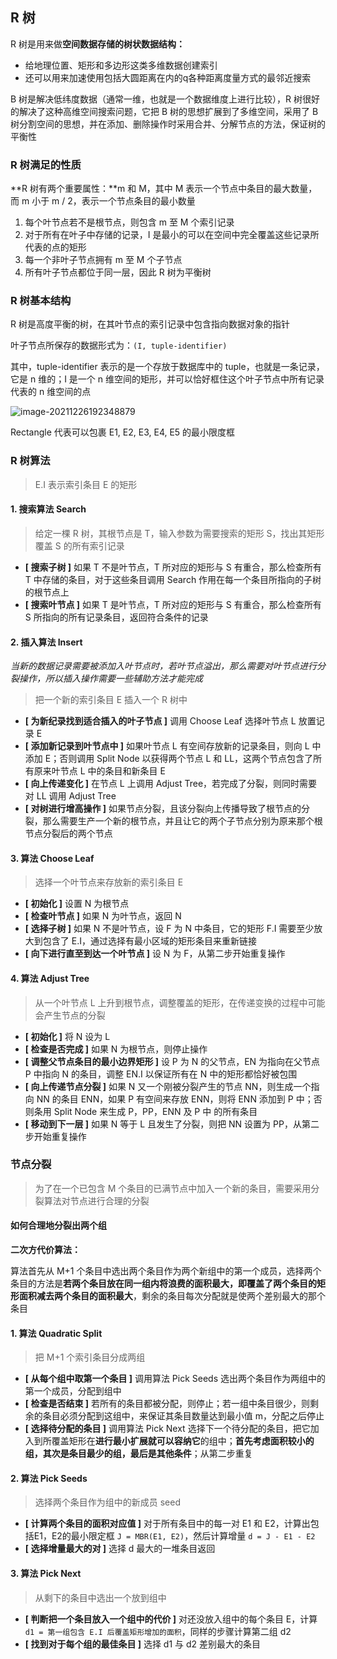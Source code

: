 ## R 树

R 树是用来做**空间数据存储的树状数据结构：**

- 给地理位置、矩形和多边形这类多维数据创建索引
- 还可以用来加速使用包括大圆距离在内的q各种距离度量方式的最邻近搜索

B 树是解决低纬度数据（通常一维，也就是一个数据维度上进行比较），R 树很好的解决了这种高维空间搜索问题，它把 B 树的思想扩展到了多维空间，采用了 B 树分割空间的思想，并在添加、删除操作时采用合并、分解节点的方法，保证树的平衡性

### R 树满足的性质

**R 树有两个重要属性：**m 和 M，其中 M 表示一个节点中条目的最大数量，而 m 小于 m / 2，表示一个节点条目的最小数量

1. 每个叶节点若不是根节点，则包含 m 至 M 个索引记录
2. 对于所有在叶子中存储的记录，I 是最小的可以在空间中完全覆盖这些记录所代表的点的矩形
3. 每一个非叶子节点拥有 m 至 M 个子节点
4. 所有叶子节点都位于同一层，因此 R 树为平衡树

### R 树基本结构

R 树是高度平衡的树，在其叶节点的索引记录中包含指向数据对象的指针

叶子节点所保存的数据形式为：`(I, tuple-identifier)`

其中，tuple-identifier 表示的是一个存放于数据库中的 tuple，也就是一条记录，它是 n 维的；I 是一个 n 维空间的矩形，并可以恰好框住这个叶子节点中所有记录代表的 n 维空间的点

![image-20211226192348879](C:\Users\weilai\AppData\Roaming\Typora\typora-user-images\image-20211226192348879.png)

Rectangle 代表可以包裹 E1, E2, E3, E4, E5 的最小限度框

### R 树算法

> E.I 表示索引条目 E 的矩形

#### 1. 搜索算法 Search

> 给定一棵 R 树，其根节点是 T，输入参数为需要搜索的矩形 S，找出其矩形覆盖 S 的所有索引记录

- **[ 搜索子树 ]** 如果 T 不是叶节点，T 所对应的矩形与 S 有重合，那么检查所有 T 中存储的条目，对于这些条目调用 Search 作用在每一个条目所指向的子树的根节点上
- **[ 搜索叶节点 ]** 如果 T 是叶节点，T 所对应的矩形与 S 有重合，那么检查所有 S 所指向的所有记录条目，返回符合条件的记录

#### 2. 插入算法 Insert

*当新的数据记录需要被添加入叶节点时，若叶节点溢出，那么需要对叶节点进行分裂操作，所以插入操作需要一些辅助方法才能完成*

> 把一个新的索引条目 E 插入一个 R 树中

- **[ 为新纪录找到适合插入的叶子节点 ]** 调用 Choose Leaf 选择叶节点 L 放置记录 E
- **[ 添加新记录到叶节点中 ]** 如果叶节点 L 有空间存放新的记录条目，则向 L 中添加 E；否则调用 Split Node 以获得两个节点 L 和 LL，这两个节点包含了所有原来叶节点 L 中的条目和新条目 E
- **[ 向上传递变化 ]** 在节点 L 上调用 Adjust Tree，若完成了分裂，则同时需要对 LL 调用 Adjust Tree
- **[ 对树进行增高操作 ]** 如果节点分裂，且该分裂向上传播导致了根节点的分裂，那么需要生产一个新的根节点，并且让它的两个子节点分别为原来那个根节点分裂后的两个节点

#### 3. 算法 Choose Leaf

> 选择一个叶节点来存放新的索引条目 E

- **[ 初始化 ]** 设置 N 为根节点
- **[ 检查叶节点 ]** 如果 N 为叶节点，返回 N
- **[ 选择子树 ]** 如果 N 不是叶节点，设 F 为 N 中条目，它的矩形 F.I 需要至少放大到包含了 E.I，通过选择有最小区域的矩形条目来重新链接
- **[ 向下进行直至到达一个叶节点 ]** 设 N 为 F，从第二步开始重复操作

#### 4. 算法 Adjust Tree

> 从一个叶节点 L 上升到根节点，调整覆盖的矩形，在传递变换的过程中可能会产生节点的分裂

- **[ 初始化 ]** 将 N 设为 L
- **[ 检查是否完成 ]** 如果 N 为根节点，则停止操作
- **[ 调整父节点条目的最小边界矩形 ]** 设 P 为 N 的父节点，EN 为指向在父节点 P 中指向 N 的条目，调整 EN.I 以保证所有在 N 中的矩形都恰好被包围
- **[ 向上传递节点分裂 ]** 如果 N 又一个刚被分裂产生的节点 NN，则生成一个指向 NN 的条目 ENN，如果 P 有空间来存放 ENN，则将 ENN 添加到 P 中；否则条用 Split Node 来生成 P，PP，ENN  及 P 中 的所有条目
- **[ 移动到下一层 ]** 如果 N 等于 L 且发生了分裂，则把 NN 设置为 PP，从第二步开始重复操作

### 节点分裂

> 为了在一个已包含 M 个条目的已满节点中加入一个新的条目，需要采用分裂算法对节点进行合理的分裂

#### 如何合理地分裂出两个组

**二次方代价算法：**

算法首先从 M+1 个条目中选出两个条目作为两个新组中的第一个成员，选择两个条目的方法是**若两个条目放在同一组内将浪费的面积最大，即覆盖了两个条目的矩形面积减去两个条目的面积最大**，剩余的条目每次分配就是使两个差别最大的那个条目

#### 1. 算法 Quadratic Split

> 把 M+1 个索引条目分成两组

- **[ 从每个组中取第一个条目 ]** 调用算法 Pick Seeds 选出两个条目作为两组中的第一个成员，分配到组中
- **[ 检查是否结束 ]** 若所有的条目都被分配，则停止；若一组中条目很少，则剩余的条目必须分配到这组中，来保证其条目数量达到最小值 m，分配之后停止
- **[ 选择待分配的条目 ]** 调用算法 Pick Next 选择下一个待分配的条目，把它加入到所覆盖矩形在**进行最小扩展就可以容纳它**的组中；**首先考虑面积较小的组，其次是条目最少的组，最后是其他条件**；从第二步重复

#### 2. 算法 Pick Seeds

> 选择两个条目作为组中的新成员 seed

- **[ 计算两个条目的面积对应值 ]** 对于所有条目中的每一对 E1 和 E2，计算出包括E1，E2的最小限定框 `J = MBR(E1, E2)`，然后计算增量 `d = J - E1 - E2`
- **[ 选择增量最大的对 ]** 选择 d 最大的一堆条目返回

#### 3. 算法 Pick Next

> 从剩下的条目中选出一个放到组中

- **[ 判断把一个条目放入一个组中的代价 ]** 对还没放入组中的每个条目 E，计算 `d1 = 第一组包含 E.I 后覆盖矩形增加的面积`，同样的步骤计算第二组 d2
- **[ 找到对于每个组的最佳条目 ]** 选择 d1 与 d2 差别最大的条目

